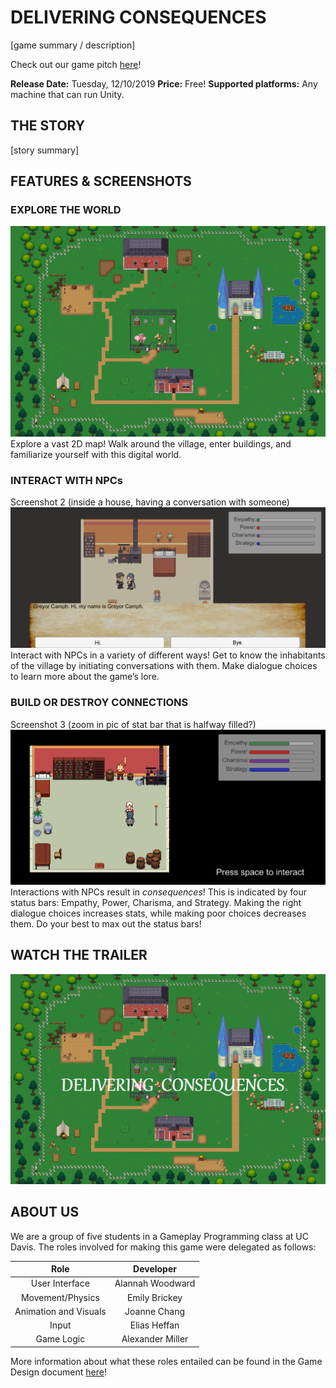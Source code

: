 # DELIVERING CONSEQUENCES
[game summary / description]

Check out our game pitch [here](LINK)! 

**Release Date:** Tuesday, 12/10/2019
**Price:** Free!
**Supported platforms:** Any machine that can run Unity.


## THE STORY
[story summary]


## FEATURES & SCREENSHOTS
### EXPLORE THE WORLD
![alt text](https://raw.githubusercontent.com/thenintendodude/Delivering-Consequences-Game/master/Press%20Kit%20Materials/World%20Map.png?token=AFQ6X7C22RA3TTUFKHYKKVS562B7G)
Explore a vast 2D map! Walk around the village, enter buildings, and familiarize yourself with this digital world. 

### INTERACT WITH NPCs
Screenshot 2 (inside a house, having a conversation with someone)
![alt text](https://raw.githubusercontent.com/thenintendodude/Delivering-Consequences-Game/master/Press%20Kit%20Materials/Dialogue%20Screen.png?token=AFQ6X7DALR3M475ECEZXF6K562DL6)
Interact with NPCs in a variety of different ways! Get to know the inhabitants of the village by initiating conversations with them. Make dialogue choices to learn more about the game’s lore. 

### BUILD OR DESTROY CONNECTIONS
Screenshot 3 (zoom in pic of stat bar that is halfway filled?)
![alt text](https://raw.githubusercontent.com/thenintendodude/Delivering-Consequences-Game/master/Press%20Kit%20Materials/Status%20Bars.png?token=AFQ6X7D35MHR7CHXP4JS2TC562B2K)
Interactions with NPCs result in *consequences*! This is indicated by four status bars: Empathy, Power, Charisma, and Strategy. Making the right dialogue choices increases stats, while making poor choices decreases them. Do your best to max out the status bars!


## WATCH THE TRAILER
[![Delivering Consequences Trailer](https://raw.githubusercontent.com/thenintendodude/Delivering-Consequences-Game/master/Press%20Kit%20Materials/Video%20Thumbnail.png?token=AFQ6X7EYO5YM2AV73TGVN2K562B5O)](https://www.youtube.com/ "Delivering Consequences Trailer")


## ABOUT US
We are a group of five students in a Gameplay Programming class at UC Davis. The roles involved for making this game were delegated as follows:

| Role                  | Developer        |
|:---------------------:|:----------------:|
| User Interface        | Alannah Woodward |
| Movement/Physics      | Emily Brickey    |
| Animation and Visuals | Joanne Chang     |
| Input                 | Elias Heffan     |
| Game Logic            | Alexander Miller |

More information about what these roles entailed can be found in the Game Design document [here](https://github.com/thenintendodude/Delivering-Consequences-Game/blob/master/GameDesignDocument.md)! 
